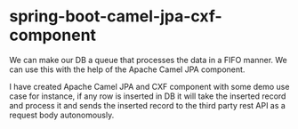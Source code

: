 # spring-boot-camel-jpa-cxf-component
We can make our DB a queue that processes the data in a FIFO manner. We can use this with the help of the Apache Camel JPA component.

I have created Apache Camel JPA and CXF component with some demo use case for instance, if any row is inserted in DB it will take the inserted record and process it and sends the inserted record to the third party rest API as a request body autonomously.